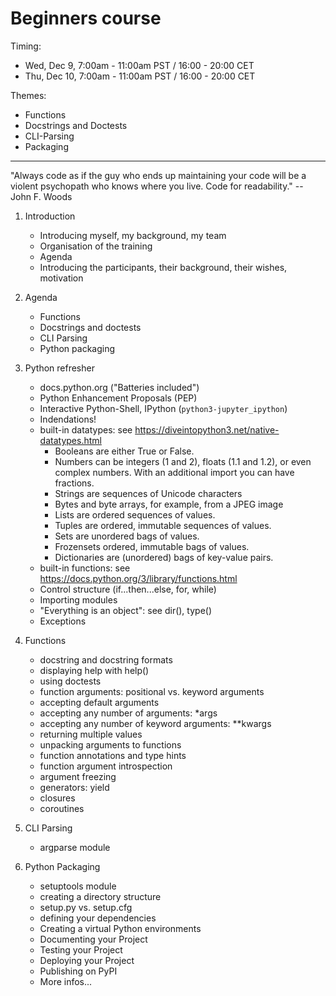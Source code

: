 Beginners course
================

Timing:
 - Wed, Dec  9, 7:00am - 11:00am PST / 16:00 - 20:00 CET
 - Thu, Dec 10, 7:00am - 11:00am PST / 16:00 - 20:00 CET

Themes:
 - Functions
 - Docstrings and Doctests
 - CLI-Parsing
 - Packaging

-----

"Always code as if the guy who ends up maintaining your code
 will be a violent psychopath who knows where you live.
 Code for readability."
  -- John F. Woods

1. Introduction

   * Introducing myself, my background, my team
   * Organisation of the training
   * Agenda
   * Introducing the participants, their background, their wishes,
     motivation

2. Agenda
   - Functions
   - Docstrings and doctests
   - CLI Parsing
   - Python packaging

3. Python refresher

    * docs.python.org ("Batteries included")
    * Python Enhancement Proposals (PEP)
    * Interactive Python-Shell, IPython (`python3-jupyter_ipython`)
    * Indendations!
    * built-in datatypes:
      see https://diveintopython3.net/native-datatypes.html
      * Booleans are either True or False.
      * Numbers can be integers (1 and 2), floats (1.1 and 1.2),
        or even complex numbers. With an additional import you
        can have fractions.
      * Strings are sequences of Unicode characters
      * Bytes and byte arrays, for example, from a JPEG image
      * Lists are ordered sequences of values.
      * Tuples are ordered, immutable sequences of values.
      * Sets are unordered bags of values.
      * Frozensets ordered, immutable bags of values.
      * Dictionaries are (unordered) bags of key-value pairs.
    * built-in functions:
      see https://docs.python.org/3/library/functions.html
    * Control structure (if...then...else, for, while)
    * Importing modules
    * "Everything is an object": see dir(), type()
    * Exceptions

4. Functions

    * docstring and docstring formats
    * displaying help with help()
    * using doctests
    * function arguments: positional vs. keyword arguments
    * accepting default arguments
    * accepting any number of arguments: *args
    * accepting any number of keyword arguments: **kwargs
    * returning multiple values
    * unpacking arguments to functions
    * function annotations and type hints
    * function argument introspection
    * argument freezing
    * generators: yield
    * closures
    * coroutines

5. CLI Parsing

    * argparse module

6. Python Packaging

    * setuptools module
    * creating a directory structure
    * setup.py vs. setup.cfg
    * defining your dependencies
    * Creating a virtual Python environments
    * Documenting your Project
    * Testing your Project
    * Deploying your Project
    * Publishing on PyPI
    * More infos...
